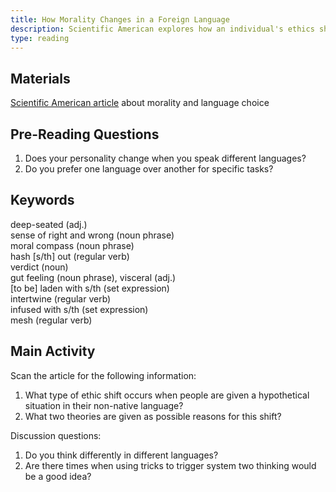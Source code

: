 ```yaml
---
title: How Morality Changes in a Foreign Language
description: Scientific American explores how an individual's ethics shift when they speak their non-native language
type: reading
---
```


## Materials

[Scientific American article][0] about morality and language choice  

## Pre-Reading Questions

1. Does your personality change when you speak different languages?
2. Do you prefer one language over another for specific tasks?

## Keywords

deep-seated (adj.)  
sense of right and wrong (noun phrase)  
moral compass (noun phrase)  
hash [s/th] out (regular verb)  
verdict (noun)  
gut feeling (noun phrase), visceral (adj.)  
[to be] laden with s/th (set expression)  
intertwine (regular verb)  
infused with s/th (set expression)  
mesh (regular verb)  

## Main Activity

Scan the article for the following information:

1. What type of ethic shift occurs when people are given a hypothetical situation in their non-native language?
2. What two theories are given as possible reasons for this shift?

Discussion questions:

1. Do you think differently in different languages?
2. Are there times when using tricks to trigger system two thinking would be a good idea?  

[0]: https://www.scientificamerican.com/article/how-morality-changes-in-a-foreign-language/
